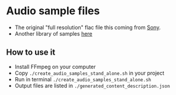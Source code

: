 # Audio sample files

- The original "full resolution" flac file this coming from [Sony](https://helpguide.sony.net/high-res/sample1/v1/en/index.html).
- Another library of samples [here](https://docs.espressif.com/projects/esp-adf/en/latest/design-guide/audio-samples.html)

## How to use it

- Install FFmpeg on your computer
- Copy `./create_audio_samples_stand_alone.sh` in your project
- Run in terminal `./create_audio_samples_stand_alone.sh`
- Output files are listed in `./generated_content_description.json`